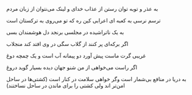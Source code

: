 به عذر و توبه توان رستن از عذاب خدای و لینک می‌نتوان از زبان مردم

ترسم نرسی به کعبه ای اعرابی کین ره که تو می‌روی به ترکستان است

به یک ناتراشیده در مجلسی برنجد دل هوشمندان بسی

اگر برکه‌ای پر کنند از گلاب سگی در وی افتد کند منجلاب

غریبی گرت ماست پیش آورد دو پیمانه آب است و یک چمچه دوغ

اگر راست می‌خواهی از من شنو جهان دیده بسیار گوید دروغ

به دریا در منافع بی‌شمار است وگر خواهی سلامت در کنار است (کشتی‌ها در ساحل امن‌تر اند ولی کشتی را برای ماندن در ساحل نساختند)
